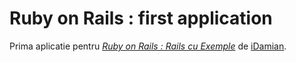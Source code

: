 # Ruby on Rails : first application
Prima aplicatie pentru [*Ruby on Rails : Rails cu Exemple*](http://idamian.heroku.com/) de [iDamian](http://idamian.heroku.com/).